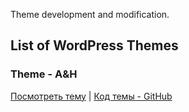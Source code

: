Theme development and modification.

## List of WordPress Themes

### Theme - A&H  
[Посмотреть тему](https://ah.webcomplete.io/) | [Код темы - GitHub](https://github.com/DmitriyChiroky/wp-themes/tree/main/ah_theme)
